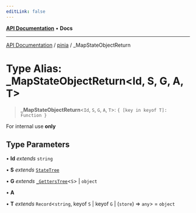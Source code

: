 ```yaml
---
editLink: false
---
```


[**API Documentation**](../../index.md) • **Docs**

***

[API Documentation](../../index.md) / [pinia](../index.md) / \_MapStateObjectReturn

# Type Alias: \_MapStateObjectReturn\<Id, S, G, A, T\>

> **\_MapStateObjectReturn**\<`Id`, `S`, `G`, `A`, `T`\>: `{ [key in keyof T]: Function }`

For internal use **only**

## Type Parameters

• **Id** *extends* `string`

• **S** *extends* [`StateTree`](StateTree.md)

• **G** *extends* [`_GettersTree`](GettersTree.md)\<`S`\> \| `object`

• **A**

• **T** *extends* `Record`\<`string`, keyof `S` \| keyof `G` \| (`store`) => `any`\> = `object`
